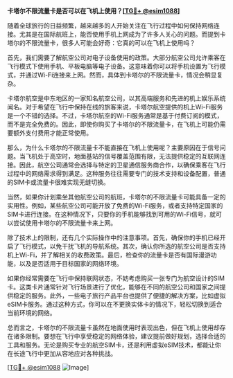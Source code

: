 **卡塔尔不限流量卡是否可以在飞机上使用？[[TG💪+ @esim1088](https://t.me/s/esim1088)]**

随着全球旅行的日益频繁，越来越多的人开始关注在飞行过程中如何保持网络连接。尤其是在国际航班上，能否使用手机上网成为了许多人关心的问题。而提到卡塔尔的不限流量卡，很多人可能会好奇：它真的可以在飞机上使用吗？

首先，我们需要了解航空公司对电子设备使用的政策。大部分航空公司允许乘客在飞行模式下使用手机、平板电脑等电子设备。这意味着你可以将手机设置为飞行模式，并通过Wi-Fi连接来上网。然而，具体到卡塔尔的不限流量卡，情况会稍显复杂。

卡塔尔航空是中东地区的一家知名航空公司，以其高端服务和先进的机上娱乐系统闻名。对于希望在飞行中保持在线的旅客来说，卡塔尔航空提供的机上Wi-Fi服务是一个不错的选择。不过，卡塔尔航空的Wi-Fi服务通常是基于付费订阅的模式，而不是完全免费的。因此，即使你购买了卡塔尔的不限流量卡，在飞机上可能仍需要额外支付费用才能正常使用。

那么，为什么卡塔尔的不限流量卡不能直接在飞机上使用呢？主要原因在于信号问题。当飞机处于高空时，地面基站的信号覆盖范围有限，无法提供稳定的互联网连接。因此，航空公司通常会选择与特定的卫星通信服务商合作，以确保乘客在飞行过程中的网络需求得到满足。这种服务往往需要专门的技术支持和设备配置，普通的SIM卡或流量卡很难实现无缝切换。

当然，如果你计划乘坐其他航空公司的航班，卡塔尔的不限流量卡可能具备一定的实用性。例如，某些航空公司可能开放了免费的Wi-Fi服务，或者支持特定国家的SIM卡进行连接。在这种情况下，只要你的手机能够找到可用的Wi-Fi信号，就可以尝试使用卡塔尔的不限流量卡来上网。

除了技术上的限制，还有几个实际操作中的注意事项。首先，确保你的手机已经开启了飞行模式，以免干扰飞机的导航系统。其次，确认你所选的航空公司是否支持机上Wi-Fi，并了解相关的收费政策。最后，检查你的流量卡是否有国际漫游功能，以及是否适用于目标国家的网络环境。

如果你经常需要在飞行中保持联网状态，不妨考虑购买一张专门为航空设计的SIM卡。这类卡片通常针对飞行场景进行了优化，能够在不同的航空公司和国家之间提供稳定的服务。此外，一些电子旅行产品平台也提供了便捷的解决方案，比如虚拟eSIM卡服务。通过这种方式，你可以在不更换实体卡的情况下，轻松切换到适合当前环境的网络。

总而言之，卡塔尔的不限流量卡虽然在地面使用时表现出色，但在飞机上使用却存在诸多限制。要想在飞行中享受稳定的网络体验，建议提前做好规划，选择合适的工具和服务。无论是购买专业的航空SIM卡，还是利用虚拟eSIM技术，都能让你在长途飞行中更加从容地应对各种挑战。

[[TG💪+ @esim1088](https://t.me/s/esim1088) ![Image](https://i.postimg.cc/4NQfJmqS/Snipaste-2025-05-13-00-14-12.png)]